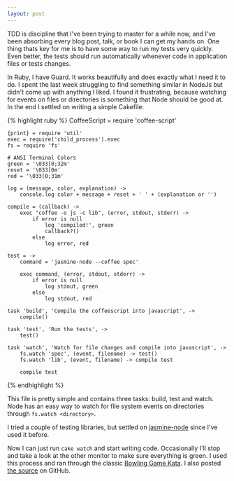 ```yaml
---
layout: post
---
```


TDD is discipline that I've been trying to master for a while now, and
I've been absorbing every blog post, talk, or book I can get my hands
on. One thing thats key for me is to have some way to run my tests very
quickly. Even better, the tests should run automatically whenever code
in application files or tests changes.

In Ruby, I have Guard. It works beautifully and does exactly what I need
it to do. I spent the last week struggling to find something similar in
NodeJs but didn't come up with anything I liked. I found it frustrating,
because watching for events on files or directories is something that
Node should be good at. In the end I settled on writing a simple
Cakefile:

{% highlight ruby %}
    CoffeeScript = require 'coffee-script'

    {print} = require 'util'
    exec = require('child_process').exec
    fs = require 'fs'

    # ANSI Terminal Colors
    green = '\033[0;32m'
    reset = '\033[0m'
    red = '\033[0;31m'

    log = (message, color, explanation) ->
        console.log color + message + reset + ' ' + (explanation or '')

    compile = (callback) ->
        exec "coffee -o js -c lib", (error, stdout, stderr) ->
            if error is null
                log 'compiled!', green
                callback?()
            else
                log error, red

    test = ->
        command = 'jasmine-node --coffee spec'

        exec command, (error, stdout, stderr) ->
            if error is null
                log stdout, green
            else
                log stdout, red

    task 'build', 'Compile the coffeescript into javascript', ->
        compile()

    task 'test', 'Run the tests', ->
        test()

    task 'watch', 'Watch for file changes and compile into javascript', ->
        fs.watch 'spec', (event, filename) -> test()
        fs.watch 'lib', (event, filename) -> compile test

        compile test
{% endhighlight %}

This file is pretty simple and contains three tasks: build, test and
watch. Node has an easy way to watch for file system events on
directories through `fs.watch <directory>`.

I tried a couple of testing libraries, but settled on [jasmine-node](https://github.com/mhevery/jasmine-node) since
I've used it before.

Now I can just run `cake watch` and start writing code. Occasionally I'll
stop and take a look at the other monitor to make sure everything is
green. I used this process and ran through the classic [Bowling Game
Kata](http://butunclebob.com/ArticleS.UncleBob.TheBowlingGameKata).
I also posted [the source](https://github.com/mcramm/node_bowling) on GitHub.
